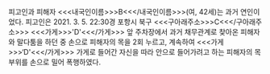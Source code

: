 피고인과 피해자 <<<내국인이름>>>B<<</내국인이름>>>(여, 42세)는 과거 연인이었다.
피고인은 2021. 3. 5. 22:30경 포항시 북구 <<<구아래주소>>>C<<</구아래주소>>> <<<가게>>>'D'<<</가게>>> 앞 주차장에서 과거 채무관계로 찾아온 피해자와 말다툼을 하던 중 손으로 피해자의 목을 2회 누르고, 계속하여 <<<가게>>>‘D'<<</가게>>> 가게로 들어간 자신을 따라 안으로 들어가려고 하는 피해자의 목 부위를 손으로 밀어 폭행하였다.